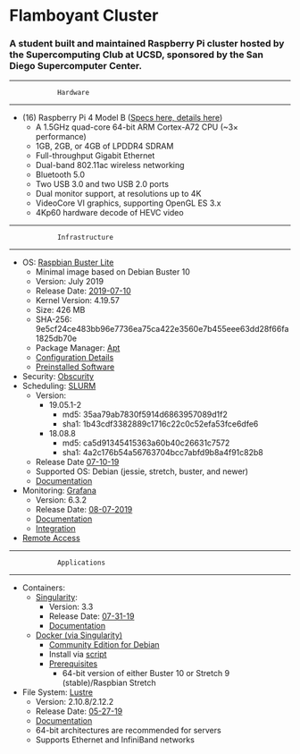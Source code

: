 # Flamboyant Cluster
### A student built and maintained Raspberry Pi cluster hosted by the Supercomputing Club at UCSD, sponsored by the San Diego Supercomputer Center.

_______________________________________________________________________________
				Hardware
_______________________________________________________________________________
* (16) Raspberry Pi 4 Model B ([Specs here, ](https://www.raspberrypi.org/products/raspberry-pi-4-model-b/specifications/) [details here](https://static.raspberrypi.org/files/product-briefs/Raspberry-Pi-4-Product-Brief.pdf))
	* A 1.5GHz quad-core 64-bit ARM Cortex-A72 CPU (~3× performance)
	* 1GB, 2GB, or 4GB of LPDDR4 SDRAM
	* Full-throughput Gigabit Ethernet
	* Dual-band 802.11ac wireless networking
	* Bluetooth 5.0
	* Two USB 3.0 and two USB 2.0 ports
	* Dual monitor support, at resolutions up to 4K
	* VideoCore VI graphics, supporting OpenGL ES 3.x
	* 4Kp60 hardware decode of HEVC video

_______________________________________________________________________________
				Infrastructure
_______________________________________________________________________________
* OS: [Raspbian Buster Lite ](https://www.raspberrypi.org/documentation/raspbian/)
	* Minimal image based on Debian Buster 10
	* Version: July 2019
	* Release Date: [2019-07-10](https://www.raspberrypi.org/downloads/raspbian/)
	* Kernel Version: 4.19.57
	* Size: 426 MB
	* SHA-256: 9e5cf24ce483bb96e7736ea75ca422e3560e7b455eee63dd28f66fa1825db70e
	* Package Manager: [Apt](https://www.raspberrypi.org/documentation/linux/software/apt.md)
	* [Configuration Details](https://www.raspberrypi.org/documentation/configuration/)
	* [Preinstalled Software](https://www.raspberrypi.org/documentation/usage/)
* Security: [Obscurity]()
* Scheduling: [SLURM](https://slurm.schedmd.com/overview.html)
	* Version:
		* 19.05.1-2
			* md5: 35aa79ab7830f5914d6863957089d1f2
			* sha1: 1b43cdf3382889c1716c22c0c52efa53fce6dfe6
		* 18.08.8
			* md5: ca5d91345415363a60b40c26631c7572
			* sha1: 4a2c176b54a56763704bcc7abfd9b8a4f91c82b8
	* Release Date [07-10-19](https://www.schedmd.com/downloads.php)
	* Supported OS: Debian (jessie, stretch, buster, and newer)
	* [Documentation](https://slurm.schedmd.com/documentation.html)
* Monitoring: [Grafana](https://grafana.com/grafana)
	*  Version: 6.3.2
	*  Release Date: [08-07-2019](https://grafana.com/grafana/download)
	* [Documentation](https://grafana.com/docs/)
	* [Integration](https://grafana.com/products/cloud#features)
* [Remote Access](https://www.raspberrypi.org/documentation/remote-access/)

_______________________________________________________________________________
				Applications
_______________________________________________________________________________
* Containers:
	* [Singularity](https://sylabs.io/singularity/):
		* Version: 3.3
		* Release Date: [07-31-19](https://github.com/sylabs/singularity/releases/tag/v3.3.0)
		* [Documentation](https://sylabs.io/guides/3.3/user-guide/)
	* [Docker (via Singularity)](https://sylabs.io/guides/3.3/user-guide/singularity_and_docker.html)
		* [Community Edition for Debian](https://docs.docker.com/install/linux/docker-ce/debian/)
		* Install via [script](https://docs.docker.com/install/linux/docker-ce/debian/#install-using-the-convenience-script)
		* [Prerequisites](https://docs.docker.com/install/linux/docker-ce/debian/#prerequisites)
			* 64-bit version of either Buster 10 or Stretch 9 (stable)/Raspbian Stretch
* File System: [Lustre](http://lustre.org/about/)
	* Version: 2.10.8/2.12.2
	* Release Date:  [05-27-19](http://lustre.org/lustre-2-10-8-released/)
	* [Documentation](http://lustre.org/documentation/)
	* 64-bit architectures are recommended for servers
	* Supports Ethernet and InfiniBand networks

